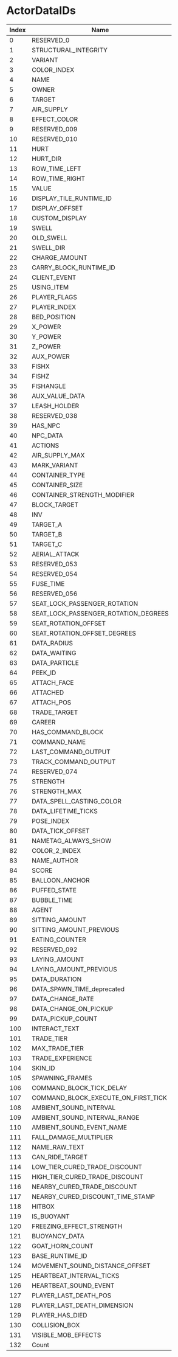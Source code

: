 # ActorDataIDs

Index | Name
--- | ---
0 | RESERVED_0
1 | STRUCTURAL_INTEGRITY
2 | VARIANT
3 | COLOR_INDEX
4 | NAME
5 | OWNER
6 | TARGET
7 | AIR_SUPPLY
8 | EFFECT_COLOR
9 | RESERVED_009
10 | RESERVED_010
11 | HURT
12 | HURT_DIR
13 | ROW_TIME_LEFT
14 | ROW_TIME_RIGHT
15 | VALUE
16 | DISPLAY_TILE_RUNTIME_ID
17 | DISPLAY_OFFSET
18 | CUSTOM_DISPLAY
19 | SWELL
20 | OLD_SWELL
21 | SWELL_DIR
22 | CHARGE_AMOUNT
23 | CARRY_BLOCK_RUNTIME_ID
24 | CLIENT_EVENT
25 | USING_ITEM
26 | PLAYER_FLAGS
27 | PLAYER_INDEX
28 | BED_POSITION
29 | X_POWER
30 | Y_POWER
31 | Z_POWER
32 | AUX_POWER
33 | FISHX
34 | FISHZ
35 | FISHANGLE
36 | AUX_VALUE_DATA
37 | LEASH_HOLDER
38 | RESERVED_038
39 | HAS_NPC
40 | NPC_DATA
41 | ACTIONS
42 | AIR_SUPPLY_MAX
43 | MARK_VARIANT
44 | CONTAINER_TYPE
45 | CONTAINER_SIZE
46 | CONTAINER_STRENGTH_MODIFIER
47 | BLOCK_TARGET
48 | INV
49 | TARGET_A
50 | TARGET_B
51 | TARGET_C
52 | AERIAL_ATTACK
53 | RESERVED_053
54 | RESERVED_054
55 | FUSE_TIME
56 | RESERVED_056
57 | SEAT_LOCK_PASSENGER_ROTATION
58 | SEAT_LOCK_PASSENGER_ROTATION_DEGREES
59 | SEAT_ROTATION_OFFSET
60 | SEAT_ROTATION_OFFSET_DEGREES
61 | DATA_RADIUS
62 | DATA_WAITING
63 | DATA_PARTICLE
64 | PEEK_ID
65 | ATTACH_FACE
66 | ATTACHED
67 | ATTACH_POS
68 | TRADE_TARGET
69 | CAREER
70 | HAS_COMMAND_BLOCK
71 | COMMAND_NAME
72 | LAST_COMMAND_OUTPUT
73 | TRACK_COMMAND_OUTPUT
74 | RESERVED_074
75 | STRENGTH
76 | STRENGTH_MAX
77 | DATA_SPELL_CASTING_COLOR
78 | DATA_LIFETIME_TICKS
79 | POSE_INDEX
80 | DATA_TICK_OFFSET
81 | NAMETAG_ALWAYS_SHOW
82 | COLOR_2_INDEX
83 | NAME_AUTHOR
84 | SCORE
85 | BALLOON_ANCHOR
86 | PUFFED_STATE
87 | BUBBLE_TIME
88 | AGENT
89 | SITTING_AMOUNT
90 | SITTING_AMOUNT_PREVIOUS
91 | EATING_COUNTER
92 | RESERVED_092
93 | LAYING_AMOUNT
94 | LAYING_AMOUNT_PREVIOUS
95 | DATA_DURATION
96 | DATA_SPAWN_TIME_deprecated
97 | DATA_CHANGE_RATE
98 | DATA_CHANGE_ON_PICKUP
99 | DATA_PICKUP_COUNT
100 | INTERACT_TEXT
101 | TRADE_TIER
102 | MAX_TRADE_TIER
103 | TRADE_EXPERIENCE
104 | SKIN_ID
105 | SPAWNING_FRAMES
106 | COMMAND_BLOCK_TICK_DELAY
107 | COMMAND_BLOCK_EXECUTE_ON_FIRST_TICK
108 | AMBIENT_SOUND_INTERVAL
109 | AMBIENT_SOUND_INTERVAL_RANGE
110 | AMBIENT_SOUND_EVENT_NAME
111 | FALL_DAMAGE_MULTIPLIER
112 | NAME_RAW_TEXT
113 | CAN_RIDE_TARGET
114 | LOW_TIER_CURED_TRADE_DISCOUNT
115 | HIGH_TIER_CURED_TRADE_DISCOUNT
116 | NEARBY_CURED_TRADE_DISCOUNT
117 | NEARBY_CURED_DISCOUNT_TIME_STAMP
118 | HITBOX
119 | IS_BUOYANT
120 | FREEZING_EFFECT_STRENGTH
121 | BUOYANCY_DATA
122 | GOAT_HORN_COUNT
123 | BASE_RUNTIME_ID
124 | MOVEMENT_SOUND_DISTANCE_OFFSET
125 | HEARTBEAT_INTERVAL_TICKS
126 | HEARTBEAT_SOUND_EVENT
127 | PLAYER_LAST_DEATH_POS
128 | PLAYER_LAST_DEATH_DIMENSION
129 | PLAYER_HAS_DIED
130 | COLLISION_BOX
131 | VISIBLE_MOB_EFFECTS
132 | Count